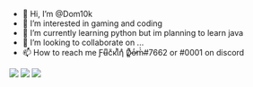 - 👋 Hi, I’m @Dom10k
- 👀 I’m interested in gaming and coding
- 🌱 I’m currently learning python but im planning to learn java
- 💞️ I’m looking to collaborate on ...
- 📫 How to reach me Ƒʉͫcͧкͭιͪηͣ D̸̻͊o̶̓̕ḿ̴͗#7662 or #0001 on discord


 ![](https://github-readme-stats.vercel.app/api?username=Dom10k&show_icons=true&theme=tokyonight&line_height=27%22%20alt=%22FaxHack%27s%20github%20stats)
 ![](https://github-readme-streak-stats.herokuapp.com/?user=Dom10k&theme=tokyonight)
 ![](https://github-readme-stats.vercel.app/api/top-langs/?username=Dom10k&theme=tokyonight&hide_langs_below=1&compact=True)
<!---
Dom10k/Dom10k is a ✨ special ✨ repository because its `README.md` (this file) appears on your GitHub profile.
You can click the Preview link to take a look at your changes.
--->
